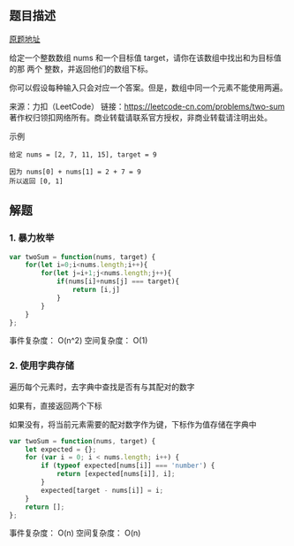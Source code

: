 ## 题目描述

[原题地址](https://leetcode-cn.com/problems/two-sum/)

给定一个整数数组 nums 和一个目标值 target，请你在该数组中找出和为目标值的那 两个 整数，并返回他们的数组下标。

你可以假设每种输入只会对应一个答案。但是，数组中同一个元素不能使用两遍。

来源：力扣（LeetCode）
链接：https://leetcode-cn.com/problems/two-sum
著作权归领扣网络所有。商业转载请联系官方授权，非商业转载请注明出处。

示例

```
给定 nums = [2, 7, 11, 15], target = 9

因为 nums[0] + nums[1] = 2 + 7 = 9
所以返回 [0, 1]
```

## 解题

### 1. 暴力枚举
   
```javascript
var twoSum = function(nums, target) {
    for(let i=0;i<nums.length;i++){
        for(let j=i+1;j<nums.length;j++){
            if(nums[i]+nums[j] === target){
                return [i,j]
            }
        }
    }
};
```

事件复杂度： O(n^2)
空间复杂度： O(1)

### 2. 使用字典存储

遍历每个元素时，去字典中查找是否有与其配对的数字

如果有，直接返回两个下标

如果没有，将当前元素需要的配对数字作为键，下标作为值存储在字典中

```javascript
var twoSum = function(nums, target) {
    let expected = {};
    for (var i = 0; i < nums.length; i++) {
        if (typeof expected[nums[i]] === 'number') {
            return [expected[nums[i]], i];
        }
        expected[target - nums[i]] = i;
    }
    return [];
};
```

事件复杂度： O(n)
空间复杂度： O(n)

